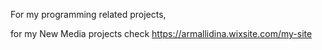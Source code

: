 For my programming related projects,

for my New Media projects check https://armallidina.wixsite.com/my-site  
